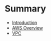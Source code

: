 # Summary

* [Introduction](README.md)
* [AWS Overview](chapter1.md)
* [VPC](vpc-amazon-virtual-private-cloud.md)

